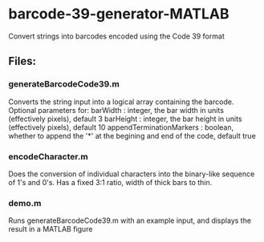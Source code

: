 # barcode-39-generator-MATLAB
Convert strings into barcodes encoded using the Code 39 format

## Files:
### generateBarcodeCode39.m
Converts the string input into a logical array containing the barcode. Optional parameters for:
barWidth : integer, the bar width in units (effectively pixels), default 3
barHeight : integer, the bar height in units (effectively pixels), default 10
appendTerminationMarkers : boolean, whether to append the '*' at the begining and end of the code, default true

### encodeCharacter.m
Does the conversion of individual characters into the binary-like sequence of 1's and 0's. Has a fixed 3:1 ratio, width of thick bars to thin.

### demo.m
Runs generateBarcodeCode39.m with an example input, and displays the result in a MATLAB figure
